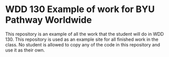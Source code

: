 # WDD 130 Example of work for BYU Pathway Worldwide
This repository is an example of all the work that the student will do in WDD 130.
This repository is used as an example site for all finished work in the class. No student is allowed to copy any of the code in this repository and use it as their own.